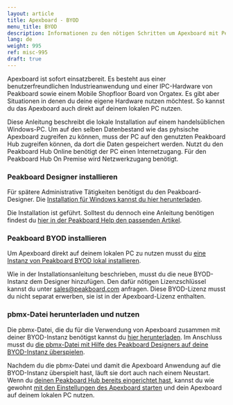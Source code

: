```yaml
---
layout: article
title: Apexboard - BYOD
menu_title: BYOD
description: Informationen zu den nötigen Schritten um Apexboard mit Peakboard BYOD zu nutzen
lang: de
weight: 995
ref: misc-995
draft: true
---
```


Apexboard ist sofort einsatzbereit. Es besteht aus einer benutzerfreundlichen Industrieanwendung und einer IPC-Hardware von Peakboard sowie einem Mobile Shopfloor Board von Orgatex. Es gibt aber Situationen in denen du deine eigene Hardware nutzen möchtest. So kannst du das Apexboard auch direkt auf deinem lokalen PC nutzen.

Diese Anleitung beschreibt die lokale Installation auf einem handelsüblichen Windows-PC. Um auf den selben Datenbestand wie das pyhsische Apexboard zugreifen zu können, muss der PC auf den genutzten Peakboard Hub zugreifen können, da dort die Daten gespeichert werden. Nutzt du den Peakboard Hub Online benötigt der PC einen Internetzugang. Für den Peakboard Hub On Premise wird Netzwerkzugang benötigt.

### Peakboard Designer installieren

Für spätere Administrative Tätigkeiten benötigst du den Peakboard-Designer. Die [Installation für Windows kannst du hier herunterladen](https://peakboard.com/download/Peakboard/master/PeakboardSetup.exe).

Die Installation ist geführt. Solltest du dennoch eine Anleitung benötigen findest du [hier in der Peakboard Help den passenden Artikel](https://help.peakboard.com/get_started/de-peakboard-designer.html).

### Peakboard BYOD installieren

Um Apexboard direkt auf deinem lokalen PC zu nutzen musst du [eine Instanz von Peakboard BYOD lokal installieren](https://help.peakboard.com/get_started/de-peakboard-byod.html).

Wie in der Installationsanleitung beschrieben, musst du die neue BYOD-Instanz dem Designer hinzufügen. Den dafür nötigen Lizenzschlüssel kannst du unter [sales@peakboard.com](mailto:sales@peakboard.com) anfragen. Diese BYOD-Lizenz musst du nicht separat erwerben, sie ist in der Apexboard-Lizenz enthalten.

### pbmx-Datei herunterladen und nutzen

Die pbmx-Datei, die du für die Verwendung von Apexboard zusammen mit deiner BYOD-Instanz benötigst kannst du [hier herunterladen](). Im Anschluss musst du [die pbmx-Datei mit Hilfe des Peakboard Designers auf deine BYOD-Instanz überspielen](https://help.peakboard.com/get_started/de-peakboard-box.html).

Nachdem du die pbmx-Datei und damit die Apexboard Anwendung auf die BYOD-Instanz überspielt hast, läuft sie dort auch nach einem Neustart. Wenn du [deinen Peakboard Hub bereits eingerichtet hast](de-apexboard-peakboard-hub.html), kannst du wie gewohnt [mit den Einstellungen des Apexboard starten](/apexboard/de-apexboard-settings.html) und dein Apexboard auf deinem lokalen PC nutzen.
